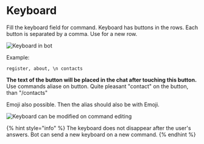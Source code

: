 # Keyboard

Fill the keyboard field for command. Keyboard has buttons in the rows. Each button is separated by a comma. Use  for a new row.

![Keyboard in bot](<../.gitbook/assets/image (52).png>)

Example:

```
register, about, \n contacts
```

**The text of the button will be placed in the chat after touching this button.** Use commands aliase on button. Quite pleasant "contact" on the button, than "/contacts"

Emoji also possible. Then the alias should also be with Emoji.

![Keyboard can be modified on command editing](<../.gitbook/assets/image (24).png>)

{% hint style="info" %}
The keyboard does not disappear after the user's answers. Bot can send a new keyboard on a new command.
{% endhint %}
